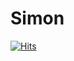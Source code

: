 # Simon
<!-- [![HitCount](https://hits.dwyl.com/Dead-s/Simon.svg?style=flat-square)](http://hits.dwyl.com/Dead-s/Simon) -->
<!-- [![HitCount](https://hits.dwyl.com/Dead-s/Simon.svg?style=flat-square&show=unique)](http://hits.dwyl.com/Dead-s/Simon) -->
[![Hits](https://hits.seeyoufarm.com/api/count/incr/badge.svg?url=https%3A%2F%2Fdead-s.github.io%2FSimon%2Fhit-counter&count_bg=%2379C83D&title_bg=%23555555&icon=&icon_color=%23E7E7E7&title=hits&edge_flat=false)](https://hits.seeyoufarm.com)
